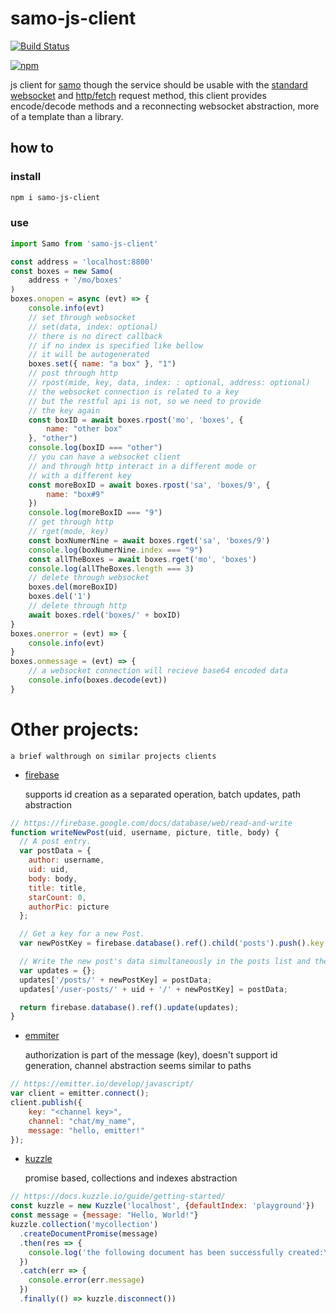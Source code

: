 # samo-js-client

[![Build Status][build-image]][build-url]


[build-url]: https://travis-ci.com/benitogf/samo-js-client
[build-image]: https://api.travis-ci.com/benitogf/samo-js-client.svg?branch=master&style=flat-square

[![npm][npm-image]][npm-url]

[npm-image]: https://img.shields.io/npm/v/samo-js-client.svg?style=flat-square
[npm-url]: https://www.npmjs.com/package/samo-js-client

js client for [samo](https://github.com/benitogf/samo) though the service should be usable with the [standard websocket](https://developer.mozilla.org/en-US/docs/Web/API/WebSocket) and [http/fetch](https://developer.mozilla.org/en-US/docs/Web/API/Fetch_API/Using_Fetch) request method, this client provides encode/decode methods and a reconnecting websocket abstraction, more of a template than a library.

## how to

### install
```bash
npm i samo-js-client
```

### use
```js
import Samo from 'samo-js-client'

const address = 'localhost:8800'
const boxes = new Samo(
    address + '/mo/boxes'
)
boxes.onopen = async (evt) => {
    console.info(evt)
    // set through websocket
    // set(data, index: optional)
    // there is no direct callback
    // if no index is specified like bellow
    // it will be autogenerated
    boxes.set({ name: "a box" }, "1")
    // post through http
    // rpost(mide, key, data, index: : optional, address: optional)
    // the websocket connection is related to a key
    // but the restful api is not, so we need to provide
    // the key again
    const boxID = await boxes.rpost('mo', 'boxes', {
        name: "other box"
    }, "other")
    console.log(boxID === "other")
    // you can have a websocket client
    // and through http interact in a different mode or
    // with a different key
    const moreBoxID = await boxes.rpost('sa', 'boxes/9', {
        name: "box#9"
    })
    console.log(moreBoxID === "9")
    // get through http
    // rget(mode, key)
    const boxNumerNine = await boxes.rget('sa', 'boxes/9')
    console.log(boxNumerNine.index === "9")
    const allTheBoxes = await boxes.rget('mo', 'boxes')
    console.log(allTheBoxes.length === 3)
    // delete through websocket
    boxes.del(moreBoxID)
    boxes.del('1')
    // delete through http
    await boxes.rdel('boxes/' + boxID)
}
boxes.onerror = (evt) => {
    console.info(evt)
}
boxes.onmessage = (evt) => {
    // a websocket connection will recieve base64 encoded data
    console.info(boxes.decode(evt))
}

```


# Other projects:
    a brief walthrough on similar projects clients

- [firebase](https://firebase.google.com/docs/database/)

	supports id creation as a separated operation, batch updates, path abstraction

```js
// https://firebase.google.com/docs/database/web/read-and-write
function writeNewPost(uid, username, picture, title, body) {
  // A post entry.
  var postData = {
    author: username,
    uid: uid,
    body: body,
    title: title,
    starCount: 0,
    authorPic: picture
  };

  // Get a key for a new Post.
  var newPostKey = firebase.database().ref().child('posts').push().key;

  // Write the new post's data simultaneously in the posts list and the user's post list.
  var updates = {};
  updates['/posts/' + newPostKey] = postData;
  updates['/user-posts/' + uid + '/' + newPostKey] = postData;

  return firebase.database().ref().update(updates);
}
```

- [emmiter](https://github.com/emitter-io/emitter)

	authorization is part of the message (key), doesn't support id generation, channel abstraction seems similar to paths

```js
// https://emitter.io/develop/javascript/
var client = emitter.connect();
client.publish({
	key: "<channel key>",
	channel: "chat/my_name",
	message: "hello, emitter!"
});
```
- [kuzzle](https://github.com/kuzzleio/kuzzle)

	promise based, collections and indexes abstraction

```js
// https://docs.kuzzle.io/guide/getting-started/
const kuzzle = new Kuzzle('localhost', {defaultIndex: 'playground'})
const message = {message: "Hello, World!"}
kuzzle.collection('mycollection')
  .createDocumentPromise(message)
  .then(res => {
    console.log('the following document has been successfully created:\n', message)
  })
  .catch(err => {
    console.error(err.message)
  })
  .finally(() => kuzzle.disconnect())
```



